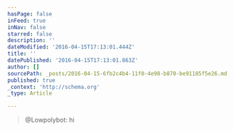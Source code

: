```yaml
---
hasPage: false
inFeed: true
inNav: false
starred: false
description: ''
dateModified: '2016-04-15T17:13:01.444Z'
title: ''
datePublished: '2016-04-15T17:13:01.863Z'
author: []
sourcePath: _posts/2016-04-15-6fb2c4b4-11f0-4e98-b870-be91185f5e26.md
published: true
_context: 'http://schema.org'
_type: Article

---
```

> @Lowpolybot: hi